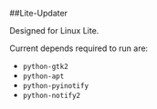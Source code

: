 ##Lite-Updater

Designed for Linux Lite.

Current depends required to run are:
- ``python-gtk2``
- ``python-apt``
- ``python-pyinotify``
- ``python-notify2``


